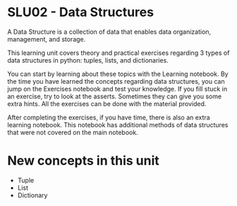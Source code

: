 # SLU02 - Data Structures

A Data Structure is a collection of data that enables data organization, management, and storage. 

This learning unit covers theory and practical exercises regarding 3 types of data structures in python: tuples, lists, and dictionaries.    

You can start by learning about these topics with the Learning notebook.
By the time you have learned the concepts regarding data structures, you can jump on the Exercises notebook and test your knowledge. If you fill stuck in an exercise, try to look at the asserts. Sometimes they can give you some extra hints. All the exercises can be done with the material provided.    

After completing the exercises, if you have time, there is also an extra learning notebook. This notebook  has additional methods of data structures that were not covered on the main notebook.

# New concepts in this unit   

- Tuple
- List
- Dictionary

